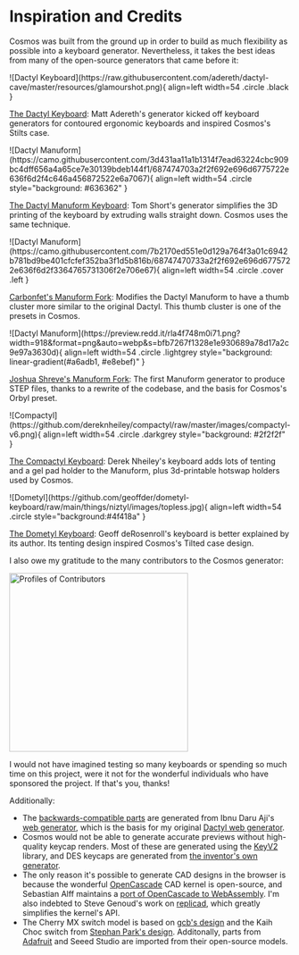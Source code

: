 # Inspiration and Credits

Cosmos was built from the ground up in order to build as much flexibility as possible into a keyboard generator. Nevertheless, it takes the best ideas from many of the open-source generators that came before it:

<div class="clearfix less-margin" markdown>
![Dactyl Keyboard](https://raw.githubusercontent.com/adereth/dactyl-cave/master/resources/glamourshot.png){ align=left width=54 .circle .black }

[The Dactyl Keyboard](https://github.com/adereth/dactyl-keyboard):
Matt Adereth's generator kicked off keyboard generators for contoured ergonomic keyboards and inspired Cosmos's Stilts case.

</div><div class="clearfix less-margin" markdown>
![Dactyl Manuform](https://camo.githubusercontent.com/3d431aa11a1b1314f7ead63224cbc909bc4dff656a4a65ce7e30139bdeb144f1/687474703a2f2f692e696d6775722e636f6d2f4c646a456872522e6a7067){ align=left width=54 .circle style="background: #636362" }

[The Dactyl Manuform Keyboard](https://github.com/tshort/dactyl-keyboard):
Tom Short's generator simplifies the 3D printing of the keyboard by extruding walls straight down. Cosmos uses the same technique.

</div><div class="clearfix less-margin" markdown>
![Dactyl Manuform](https://camo.githubusercontent.com/7b2170ed551e0d129a764f3a01c6942b781bd9be401cfcfef352ba3f1d5b816b/68747470733a2f2f692e696d6775722e636f6d2f3364765731306f2e706e67){ align=left width=54 .circle .cover .left }

[Carbonfet's Manuform Fork](https://github.com/carbonfet/dactyl-keyboard):
Modifies the Dactyl Manuform to have a thumb cluster more similar to the original Dactyl. This thumb cluster is one of the presets in Cosmos.

</div><div class="clearfix less-margin" markdown>
![Dactyl Manuform](https://preview.redd.it/rla4f748m0i71.png?width=918&format=png&auto=webp&s=bfb7267f1328e1e930689a78d17a2c9e97a3630d){ align=left width=54 .circle .lightgrey style="background: linear-gradient(#a6adb1, #e8ebef)" }

[Joshua Shreve's Manuform Fork](https://github.com/joshreve/dactyl-keyboard): The first Manuform generator to produce STEP files, thanks to a rewrite of the codebase, and the basis for Cosmos's Orbyl preset.

</div><div class="clearfix less-margin" markdown>
![Compactyl](https://github.com/dereknheiley/compactyl/raw/master/images/compactyl-v6.png){ align=left width=54 .circle .darkgrey style="background: #2f2f2f" }

[The Compactyl Keyboard](https://github.com/dereknheiley/compactyl): Derek Nheiley's keyboard adds lots of tenting and a gel pad holder to the Manuform, plus 3d-printable hotswap holders used by Cosmos.

</div><div class="clearfix less-margin" markdown>
![Dometyl](https://github.com/geoffder/dometyl-keyboard/raw/main/things/niztyl/images/topless.jpg){ align=left width=54 .circle style="background:#4f418a" }

[The Dometyl Keyboard](https://github.com/dereknheiley/compactyl): Geoff deRosenroll's keyboard is better explained by its author. Its tenting design inspired Cosmos's Tilted case design.

</div>

I also owe my gratitude to the many contributors to the Cosmos generator:

<a href="https://github.com/rianadon/Cosmos-Keyboards/graphs/contributors"><img id="contributors" src="" alt="Profiles of Contributors" width="320" /></a>

<!-- Bypasses the caching of images -->
<script>document.getElementById('contributors').src = "https://contrib" + ".rocks/image?repo=rianadon/cosmos-keyboards"</script>

I would not have imagined testing so many keyboards or spending so much time on this project, were it not for the wonderful individuals who have sponsored the project. If that's you, thanks!

Additionally:

- The [backwards-compatible parts](https://ryanis.cool/cosmos/parts) are generated from Ibnu Daru Aji's [web generator](https://github.com/ibnuda/dactyl-keyboard), which is the basis for my original [Dactyl web generator](https://ryanis.cool/dactyl).
- Cosmos would not be able to generate accurate previews without high-quality keycap renders. Most of these are generated using the [KeyV2](https://github.com/rsheldiii/KeyV2/) library, and DES keycaps are generated from [the inventor's own generator](https://github.com/pseudoku/PseudoMakeMeKeyCapProfiles).
- The only reason it's possible to generate CAD designs in the browser is because the wonderful [OpenCascade](https://dev.opencascade.org/) CAD kernel is open-source, and Sebastian Alff maintains a [port of OpenCascade to WebAssembly](https://github.com/donalffons/opencascade.js/). I'm also indebted to Steve Genoud's work on [replicad](https://replicad.xyz/), which greatly simplifies the kernel's API.
- The Cherry MX switch model is based on [gcb's design](https://www.thingiverse.com/thing:421524/files) and the Kaih Choc switch from [Stephan Park's design](https://grabcad.com/library/kailh-choc-low-profile-switch-1). Additonally, parts from [Adafruit](https://github.com/adafruit/Adafruit_CAD_Parts) and Seeed Studio are imported from their open-source models.
